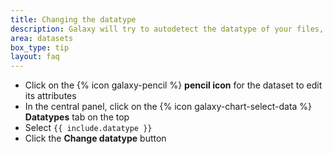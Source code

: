 ```yaml
---
title: Changing the datatype
description: Galaxy will try to autodetect the datatype of your files, but you may need to manually set this occasionally.
area: datasets
box_type: tip
layout: faq
---
```


* Click on the {% icon galaxy-pencil %} **pencil icon** for the dataset to edit its attributes
* In the central panel, click on the {% icon galaxy-chart-select-data %} **Datatypes** tab on the top
* Select `{{ include.datatype }}`
* Click the **Change datatype** button
